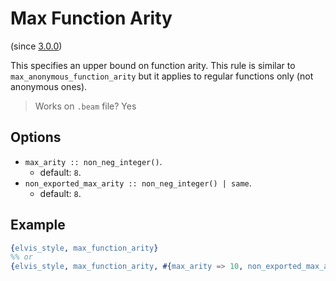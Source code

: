 # Max Function Arity

(since [3.0.0](https://github.com/inaka/elvis_core/releases/tag/3.0.0))

This specifies an upper bound on function arity.
This rule is similar to `max_anonymous_function_arity`
but it applies to regular functions only (not anonymous ones).

> Works on `.beam` file? Yes

## Options

- `max_arity :: non_neg_integer()`.
  - default: `8`.
- `non_exported_max_arity :: non_neg_integer() | same`.
  - default: `8`.

## Example

```erlang
{elvis_style, max_function_arity}
%% or
{elvis_style, max_function_arity, #{max_arity => 10, non_exported_max_arity => 12}}
```
